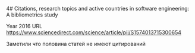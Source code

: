 4# Citations, research topics and active countries in software engineering: A bibliometrics study

Year 2016
URL https://www.sciencedirect.com/science/article/pii/S1574013715300654

Заметили что половина статей не имеют цитирований